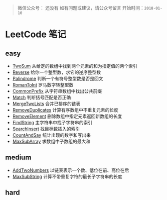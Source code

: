 >微信公众号： 还没有
如有问题或建议，请公众号留言
开始时间：`2018-01-10`


# LeetCode 笔记
## easy
- [TwoSum](https://github.com/Boom618/LeetCode/blob/f82a3304179b1d28f5f906129686afa7a8ee027a/src/easy/TwoSum.java) 从给定的数组中找到两个元素的和为指定值的两个索引
- [Reverse](https://github.com/Boom618/LeetCode/blob/f82a3304179b1d28f5f906129686afa7a8ee027a/src/easy/Reverse.java) 给你一个整型数，求它的逆序整型数
- [Palindrome](https://github.com/Boom618/LeetCode/blob/f82a3304179b1d28f5f906129686afa7a8ee027a/src/easy/Palindrome.java) 判断一个有符号整型数是否是回文
- [RomanToInt](https://github.com/Boom618/LeetCode/blob/f82a3304179b1d28f5f906129686afa7a8ee027a/src/easy/RomanToInt.java) 罗马数字转整型数
- [CommonPrefix](https://github.com/Boom618/LeetCode/blob/f82a3304179b1d28f5f906129686afa7a8ee027a/src/easy/CommonPrefix.java) 从字符串数组中找出公共前缀
- [Match](https://github.com/Boom618/LeetCode/blob/f82a3304179b1d28f5f906129686afa7a8ee027a/src/easy/Match.java)  判断括号匹配是否正确
- [MergeTwoLists](https://github.com/Boom618/LeetCode/blob/f82a3304179b1d28f5f906129686afa7a8ee027a/src/easy/MergeTwoLists.java) 合并已排序的链表
- [RemoveDuplicates](https://github.com/Boom618/LeetCode/blob/f82a3304179b1d28f5f906129686afa7a8ee027a/src/easy/RemoveDuplicates.java) 计算有序数组中不重复元素的长度
- [RemoveElement](https://github.com/Boom618/LeetCode/blob/f82a3304179b1d28f5f906129686afa7a8ee027a/src/easy/RemoveElement.java) 删除数组中指定元素返回新数组的长度
- [FindString](https://github.com/Boom618/LeetCode/blob/f82a3304179b1d28f5f906129686afa7a8ee027a/src/easy/FindString.java) 主字符串中找子字符串的索引
- [SearchInsert](https://github.com/Boom618/LeetCode/blob/9fd66bfc81e8a3aea975ad017cf43f0b384d35c3/src/easy/SearchInsert.java) 找目标数插入的索引
- [CountAndSay](https://github.com/Boom618/LeetCode/blob/master/src/easy/CountAndSay.java) 统计出现的数字和写出来
- [MaxSubArray](https://github.com/Boom618/LeetCode/blob/master/src/easy/MaxSubArray.java) 求数组中子数组的最大和
## medium
- [AddTwoNumbers](https://github.com/Boom618/LeetCode/blob/master/src/medium/AddTwoNumbers.java) 以链表表示一个数、低位在前、高位在后
- [MaxSubString]() 计算不带重复字符的最长子字符串的长度

## hard